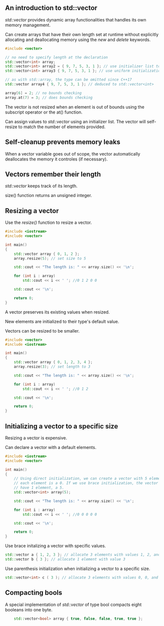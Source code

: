 ## An introduction to std::vector
*std::vector* provides dynamic array functionalities that handles its own memory management.

Can create arrays that have their own length set at runtime without explicitly allocating and deallocating memory using the *new* and *delete* keywords. 

```cpp
#include <vector>

// no need to specify length at the declaration
std::vector<int> array;
std::vector<int> array2 = { 9, 7, 5, 3, 1 }; // use initializer list to initialize array (before C++11)
std::vector<int> array3 { 9, 7, 5, 3, 1 }; // use uniform initialization to initialize array

// as with std::array, the type can be omitted since C++17
std::vector array4 { 9, 7, 5, 3, 1 }; // deduced to std::vector<int>
```

```cpp
array[6] = 2; // no bounds checking
array.at(7) = 3; // does bounds checking
```

The vector is not resized when an element is out of bounds using the subscript operator or the at() function.

Can assign values to *std::vector* using an initializer list. The vector will self-resize to match the number of elements provided.

## Self-cleanup prevents memory leaks
When a vector variable goes out of scope, the vector automatically deallocates the memory it controles (if necessary).

## Vectors remember their length
*std::vector* keeps track of its length.

size() function returns an unsigned integer.

## Resizing a vector
Use the *resize()* function to resize a vector.

```cpp
#include <iostream>
#include <vector>

int main()
{
    std::vector array { 0, 1, 2 };
    array.resize(5); // set size to 5

    std::cout << "The length is: " << array.size() << '\n';

    for (int i : array)
        std::cout << i << ' '; //0 1 2 0 0

    std::cout << '\n';

    return 0;
}
```

A vector preserves its existing values when resized.

New elements are initialized to their type's default value.

Vectors can be resized to be smaller.
```cpp
#include <vector>
#include <iostream>

int main()
{
    std::vector array { 0, 1, 2, 3, 4 };
    array.resize(3); // set length to 3

    std::cout << "The length is: " << array.size() << '\n';

    for (int i : array)
        std::cout << i << ' '; //0 1 2

    std::cout << '\n';

    return 0;
}
```

## Initializing a vector to a specific size
Resizing a vector is expensive.

Can declare a vector with a default elements.
```cpp
#include <iostream>
#include <vector>

int main()
{
    // Using direct initialization, we can create a vector with 5 elements,
    // each element is a 0. If we use brace initialization, the vector would
    // have 1 element, a 5.
    std::vector<int> array(5);

    std::cout << "The length is: " << array.size() << '\n';

    for (int i : array)
        std::cout << i << ' '; //0 0 0 0 0

    std::cout << '\n';

    return 0;
}
```

Use brace initalizing a vector with specific values.
```cpp
std::vector a { 1, 2, 3 }; // allocate 3 elements with values 1, 2, and 3
std::vector b { 3 }; // allocate 1 element with value 3
```
Use parenthesis initialization when initializing a vector to a specific size.
```cpp
std::vector<int> c ( 3 ); // allocate 3 elements with values 0, 0, and 0
```

## Compacting bools
A special implementation of *std::vector* of type bool compacts eight booleans into one byte.
```cpp
    std::vector<bool> array { true, false, false, true, true };
```

